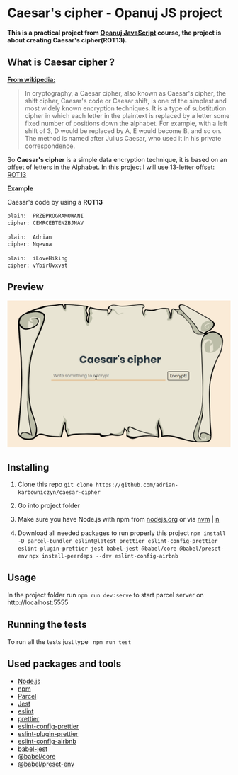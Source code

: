 # Caesar's cipher - Opanuj JS project
**This is a practical project from [Opanuj JavaScript](https://przeprogramowani.pl/kurs-javascript?utm_source=landing) course, the project is about creating Caesar's cipher(ROT13).**


## What is Caesar cipher ?

**[From wikipedia: ](https://en.wikipedia.org/wiki/Caesar_cipher)**
>In cryptography, a Caesar cipher, also known as Caesar's cipher, the shift cipher, Caesar's code or Caesar shift, is one of the simplest and most widely known encryption techniques.
It is a type of substitution cipher in which each letter in the plaintext is replaced by a letter some fixed number of positions down the alphabet.
For example, with a left shift of 3, D would be replaced by A, E would become B, and so on.
The method is named after Julius Caesar, who used it in his private correspondence.

So **Caesar's cipher** is a simple data encryption technique, it is based on an offset of letters in the Alphabet. In this project I will use 13-letter offset: [ROT13](https://en.wikipedia.org/wiki/ROT13)

**Example**

Caesar's code by using a **ROT13**

    plain:  PRZEPROGRAMOWANI
    cipher: CEMRCEBTENZBJNAV

    plain:  Adrian
    cipher: Nqevna

    plain:  iLoveHiking
    cipher: vYbirUvxvat

## Preview

![Caesar code demo](_preview.gif)

## Installing

1. Clone this repo
`git clone https://github.com/adrian-karbowniczyn/caesar-cipher`

2. Go into project folder

2. Make sure you have Node.js with npm from [nodejs.org](https://nodejs.org/en/) or via [nvm](https://github.com/nvm-sh/nvm) | [n](https://github.com/tj/n)

3. Download all needed packages to run properly this project
`npm install -D parcel-bundler eslint@latest prettier eslint-config-prettier eslint-plugin-prettier jest babel-jest @babel/core @babel/preset-env`
`npx install-peerdeps --dev eslint-config-airbnb`

## Usage

 In the project folder run `npm run dev:serve` to start parcel server on http://localhost:5555

## Running the tests

To run all the tests just type ` npm run test`


## Used packages and tools

* [Node.js](https://nodejs.org/en/)
* [npm](https://www.npmjs.com/)
* [Parcel](https://parceljs.org/)
* [Jest](https://jestjs.io/)
* [eslint](https://eslint.org/)
* [prettier](https://prettier.io/)
* [eslint-config-prettier](https://github.com/prettier/eslint-config-prettier)
* [eslint-plugin-prettier](https://github.com/prettier/eslint-plugin-prettier)
* [eslint-config-airbnb](https://www.npmjs.com/package/eslint-config-airbnb)
* [babel-jest](https://www.npmjs.com/package/babel-jest)
* [@babel/core](https://www.npmjs.com/package/@babel/core)
* [@babel/preset-env](https://babeljs.io/docs/en/babel-preset-env)
